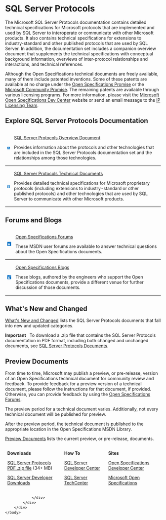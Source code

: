 <html dir="LTR" xmlns:mshelp="http://msdn.microsoft.com/mshelp" xmlns:ddue="http://ddue.schemas.microsoft.com/authoring/2003/5" xmlns:xlink="http://www.w3.org/1999/xlink" xmlns:tool="http://www.microsoft.com/tooltip">
    <head>
        <meta http-equiv="Content-Type" content="text/html; CHARSET=utf-8"></meta>
        <meta name="save" content="history"></meta>
        <title>SQL Server Protocols</title>
        <xml>
            <mshelp:toctitle title="SQL Server Protocols"></mshelp:toctitle>
            <mshelp:rltitle title="SQL Server Protocols"></mshelp:rltitle>
            <mshelp:keyword index="A" term="f16558b2-4561-45be-89c9-6f9114514c97"></mshelp:keyword>
            <mshelp:attr name="DCSext.ContentType" value="open specification"></mshelp:attr>
            <mshelp:attr name="AssetID" value="f16558b2-4561-45be-89c9-6f9114514c97"></mshelp:attr>
            <mshelp:attr name="TopicType" value="kbRef"></mshelp:attr>
            <mshelp:attr name="DCSext.Title" value="SQL Server Protocols" />
        </xml>
    </head>
    <body>
        <div id="header">
            <h1 class="heading">SQL Server Protocols</h1>
        </div>
        <div id="mainSection">
            <div id="mainBody">
                <div id="allHistory" class="saveHistory"></div>
                <div id="sectionSection0" class="section" name="collapseableSection">
                    <p>The Microsoft SQL Server Protocols documentation contains
detailed technical specifications for Microsoft protocols that are implemented
and used by SQL Server to interoperate or communicate with other Microsoft
products. It also contains technical specifications for extensions to
industry-standard and other published protocols that are used by SQL Server. In
addition, the documentation set includes a companion overview document that
supplements the technical specifications with conceptual background
information, overviews of inter-protocol relationships and interactions, and
technical references.</p>

<p>Although the Open Specifications technical documents are
freely available, many of them include patented inventions. Some of these
patents are available at no charge under the <a href="http://go.microsoft.com/fwlink/?LinkId=214445">Open
Specifications Promise</a> or the <a href="http://go.microsoft.com/fwlink/?LinkId=214448">Microsoft
Community Promise</a>. The remaining patents are available through various
licensing programs. For more information, please visit the <a href="http://go.microsoft.com/fwlink/?LinkId=239969">Microsoft
Open Specifications Dev Center</a> website or send an email message to the <a href="mailto:%20protocol@microsoft.com">IP Licensing Team</a>.</p>

<h2>Explore SQL Server Protocols Documentation</h2>

<table>
 <thead>
  <tr>
   <td>
   <p><img id="Picture 3" src="MS-SQLPROTLP_files/image001.png"></p>
   </td>
   <td>
   <p><a href="f70b3936-14e4-4b43-b242-acbb527328c5.md">SQL
   Server Protocols Overview Document</a></p>
   <p>Provides information about the protocols and other
   technologies that are included in the SQL Server Protocols documentation set
   and the relationships among those technologies.</p>
   </td>
  </tr>
 </thead>
 <tr>
  <td>
  <p><img id="Picture 4" src="MS-SQLPROTLP_files/image002.png"></p>
  </td>
  <td>
  <p><a href="3432cb95-3f91-446d-86d7-b9ea0816464e.md">SQL
  Server Protocols Technical Documents</a></p>
  <p>Provides detailed technical specifications for
  Microsoft proprietary protocols (including extensions to industry-standard or
  other published protocols) and other technologies that are used by SQL Server
  to communicate with other Microsoft products.</p>
  </td>
 </tr>
</table>

<h2>Forums and Blogs</h2>

<table>
 <thead>
  <tr>
   <td>
   <p><img id="Picture 5" src="MS-SQLPROTLP_files/image003.png"></p>
   </td>
   <td>
   <p><a href="http://go.microsoft.com/fwlink/?LinkId=392939">Open
   Specifications Forums</a></p>
   <p>These MSDN user forums are available to answer
   technical questions about the Open Specifications documents.</p>
   </td>
  </tr>
 </thead>
 <tr>
  <td>
  <p><img id="Picture 6" src="MS-SQLPROTLP_files/image004.png"></p>
  </td>
  <td>
  <p><a href="http://go.microsoft.com/fwlink/?LinkId=392942">Open Specifications Blogs</a></p>
  <p>These blogs, authored by the engineers who support the
  Open Specifications documents, provide a different venue for further
  discussion of those documents.</p>
  </td>
 </tr>
</table>

<h2>What's New and Changed</h2>

<p><a href="2efaa6c9-699e-4e2c-9ea7-d342ad51a988.md">What's
New and Changed</a> lists the SQL Server Protocols documents that fall into new
and updated categories.</p>

<p><b>Important</b>   To download a .zip file that contains the
SQL Server Protocols documentation in PDF format, including both changed and
unchanged documents, see <a href="http://go.microsoft.com/fwlink/?LinkId=120223">SQL
Server Protocols Documents</a>.</p>

<h2>Preview Documents</h2>

<p>From time to time, Microsoft may publish a preview, or
pre-release, version of an Open Specifications technical document for community
review and feedback. To provide feedback for a preview version of a technical
document, please follow the instructions for that document, if provided.
Otherwise, you can provide feedback by using the <a href="http://social.msdn.microsoft.com/forums/en-us/category/openspecifications/">Open
Specifications Forums</a>.</p>

<p>The preview period for a technical document varies.
Additionally, not every technical document will be published for preview.</p>

<p>After the preview period, the technical document is
published to the appropriate location in the Open Specifications MSDN Library. </p>

<p><a href="https://msdn.microsoft.com/en-us/library/mt826190.aspx">Preview Documents</a>
lists the current preview, or pre-release, documents.</p>

<p> </p>

<table>
 <thead>
  <tr>
   <td>
   <p><b>Downloads</b></p>
   <p><a href="http://go.microsoft.com/fwlink/?LinkId=120223">SQL
   Server Protocols PDF .zip file</a> (34+ MB)</p>
   <p><a href="http://go.microsoft.com/fwlink/?LinkID=149256">SQL
   Server Developer Downloads</a></p>
   </td>
   <td>
   <p><b>How To</b></p>
   <p><a href="http://go.microsoft.com/fwlink/?LinkID=282009">SQL
   Server Developer Center</a></p>
   <p><a href="http://go.microsoft.com/fwlink/?LinkID=296464">SQL
   Server TechCenter</a></p>
   </td>
   <td>
   <p><b>Sites</b></p>
   <p><a href="http://msdn.microsoft.com/en-us/openspecifications/default.aspx">Open Specifications Developer Center</a></p>
   <p><a href="http://go.microsoft.com/fwlink/?LinkId=239969">Microsoft
   Open Specifications</a></p>
   </td>
  </tr>
 </thead>
</table>

<p> </p>


                </div>
            </div>
        </div>
    </body>
</html>